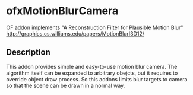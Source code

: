 # ofxMotionBlurCamera
OF addon implements "A Reconstruction Filter for Plausible Motion Blur"
http://graphics.cs.williams.edu/papers/MotionBlurI3D12/

## Description
This addon provides simple and easy-to-use motion blur camera.
The algorithm itself can be expanded to arbitrary obejcts, but it requires to override object draw process.
So this addons limits blur targets to camera so that the scene can be drawn in a normal way. 
